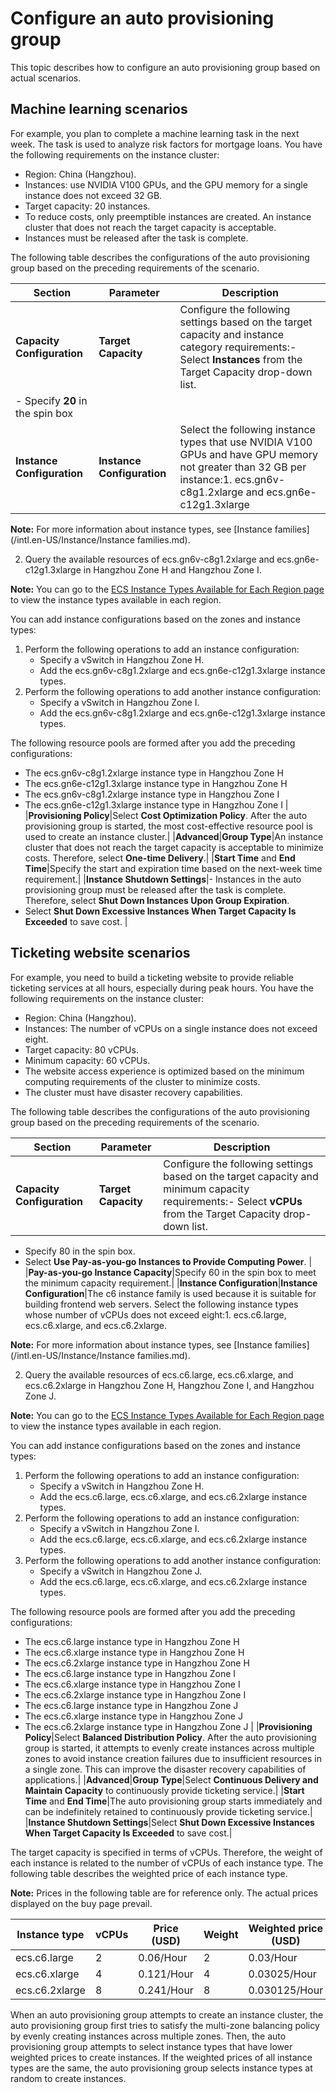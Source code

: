 # Configure an auto provisioning group

This topic describes how to configure an auto provisioning group based on actual scenarios.

## Machine learning scenarios

For example, you plan to complete a machine learning task in the next week. The task is used to analyze risk factors for mortgage loans. You have the following requirements on the instance cluster:

-   Region: China \(Hangzhou\).
-   Instances: use NVIDIA V100 GPUs, and the GPU memory for a single instance does not exceed 32 GB.
-   Target capacity: 20 instances.
-   To reduce costs, only preemptible instances are created. An instance cluster that does not reach the target capacity is acceptable.
-   Instances must be released after the task is complete.

The following table describes the configurations of the auto provisioning group based on the preceding requirements of the scenario.

|Section|Parameter|Description|
|-------|---------|-----------|
|**Capacity Configuration**|**Target Capacity**|Configure the following settings based on the target capacity and instance category requirements:-   Select **Instances** from the Target Capacity drop-down list.
-   Specify **20** in the spin box |
|**Instance Configuration**|**Instance Configuration**|Select the following instance types that use NVIDIA V100 GPUs and have GPU memory not greater than 32 GB per instance:1.  ecs.gn6v-c8g1.2xlarge and ecs.gn6e-c12g1.3xlarge

**Note:** For more information about instance types, see [Instance families](/intl.en-US/Instance/Instance families.md).

2.  Query the available resources of ecs.gn6v-c8g1.2xlarge and ecs.gn6e-c12g1.3xlarge in Hangzhou Zone H and Hangzhou Zone I.

**Note:** You can go to the [ECS Instance Types Available for Each Region page](https://ecs-buy.aliyun.com/instanceTypes/#/instanceTypeByRegion) to view the instance types available in each region.


You can add instance configurations based on the zones and instance types:

1.  Perform the following operations to add an instance configuration:
    -   Specify a vSwitch in Hangzhou Zone H.
    -   Add the ecs.gn6v-c8g1.2xlarge and ecs.gn6e-c12g1.3xlarge instance types.
2.  Perform the following operations to add another instance configuration:
    -   Specify a vSwitch in Hangzhou Zone I.
    -   Add the ecs.gn6v-c8g1.2xlarge and ecs.gn6e-c12g1.3xlarge instance types.

The following resource pools are formed after you add the preceding configurations:

-   The ecs.gn6v-c8g1.2xlarge instance type in Hangzhou Zone H
-   The ecs.gn6e-c12g1.3xlarge instance type in Hangzhou Zone H
-   The ecs.gn6v-c8g1.2xlarge instance type in Hangzhou Zone I
-   The ecs.gn6e-c12g1.3xlarge instance type in Hangzhou Zone I |
|**Provisioning Policy**|Select **Cost Optimization Policy**. After the auto provisioning group is started, the most cost-effective resource pool is used to create an instance cluster.|
|**Advanced**|**Group Type**|An instance cluster that does not reach the target capacity is acceptable to minimize costs. Therefore, select **One-time Delivery**.|
|**Start Time** and **End Time**|Specify the start and expiration time based on the next-week time requirement.|
|**Instance Shutdown Settings**|-   Instances in the auto provisioning group must be released after the task is complete. Therefore, select **Shut Down Instances Upon Group Expiration**.
-   Select **Shut Down Excessive Instances When Target Capacity Is Exceeded** to save cost. |

## Ticketing website scenarios

For example, you need to build a ticketing website to provide reliable ticketing services at all hours, especially during peak hours. You have the following requirements on the instance cluster:

-   Region: China \(Hangzhou\).
-   Instances: The number of vCPUs on a single instance does not exceed eight.
-   Target capacity: 80 vCPUs.
-   Minimum capacity: 60 vCPUs.
-   The website access experience is optimized based on the minimum computing requirements of the cluster to minimize costs.
-   The cluster must have disaster recovery capabilities.

The following table describes the configurations of the auto provisioning group based on the preceding requirements of the scenario.

|Section|Parameter|Description|
|-------|---------|-----------|
|**Capacity Configuration**|**Target Capacity**|Configure the following settings based on the target capacity and minimum capacity requirements:-   Select **vCPUs** from the Target Capacity drop-down list.
-   Specify 80 in the spin box.
-   Select **Use Pay-as-you-go Instances to Provide Computing Power**. |
|**Pay-as-you-go Instance Capacity**|Specify 60 in the spin box to meet the minimum capacity requirement.|
|**Instance Configuration**|**Instance Configuration**|The c6 instance family is used because it is suitable for building frontend web servers. Select the following instance types whose number of vCPUs does not exceed eight:1.  ecs.c6.large, ecs.c6.xlarge, and ecs.c6.2xlarge.

**Note:** For more information about instance types, see [Instance families](/intl.en-US/Instance/Instance families.md).

2.  Query the available resources of ecs.c6.large, ecs.c6.xlarge, and ecs.c6.2xlarge in Hangzhou Zone H, Hangzhou Zone I, and Hangzhou Zone J.

**Note:** You can go to the [ECS Instance Types Available for Each Region page](https://ecs-buy.aliyun.com/instanceTypes/#/instanceTypeByRegion) to view the instance types available in each region.


You can add instance configurations based on the zones and instance types:

1.  Perform the following operations to add an instance configuration:
    -   Specify a vSwitch in Hangzhou Zone H.
    -   Add the ecs.c6.large, ecs.c6.xlarge, and ecs.c6.2xlarge instance types.
2.  Perform the following operations to add an instance configuration:
    -   Specify a vSwitch in Hangzhou Zone I.
    -   Add the ecs.c6.large, ecs.c6.xlarge, and ecs.c6.2xlarge instance types.
3.  Perform the following operations to add another instance configuration:
    -   Specify a vSwitch in Hangzhou Zone J.
    -   Add the ecs.c6.large, ecs.c6.xlarge, and ecs.c6.2xlarge instance types.

The following resource pools are formed after you add the preceding configurations:

-   The ecs.c6.large instance type in Hangzhou Zone H
-   The ecs.c6.xlarge instance type in Hangzhou Zone H
-   The ecs.c6.2xlarge instance type in Hangzhou Zone H
-   The ecs.c6.large instance type in Hangzhou Zone I
-   The ecs.c6.xlarge instance type in Hangzhou Zone I
-   The ecs.c6.2xlarge instance type in Hangzhou Zone I
-   The ecs.c6.large instance type in Hangzhou Zone J
-   The ecs.c6.xlarge instance type in Hangzhou Zone J
-   The ecs.c6.2xlarge instance type in Hangzhou Zone J |
|**Provisioning Policy**|Select **Balanced Distribution Policy**. After the auto provisioning group is started, it attempts to evenly create instances across multiple zones to avoid instance creation failures due to insufficient resources in a single zone. This can improve the disaster recovery capabilities of applications.|
|**Advanced**|**Group Type**|Select **Continuous Delivery and Maintain Capacity** to continuously provide ticketing service.|
|**Start Time** and **End Time**|The auto provisioning group starts immediately and can be indefinitely retained to continuously provide ticketing service.|
|**Instance Shutdown Settings**|Select **Shut Down Excessive Instances When Target Capacity Is Exceeded** to save cost.|

The target capacity is specified in terms of vCPUs. Therefore, the weight of each instance is related to the number of vCPUs of each instance type. The following table describes the weighted price of each instance type.

**Note:** Prices in the following table are for reference only. The actual prices displayed on the buy page prevail.

|Instance type|vCPUs|Price \(USD\)|Weight|Weighted price \(USD\)|
|-------------|-----|-------------|------|----------------------|
|ecs.c6.large|2|0.06/Hour|2|0.03/Hour|
|ecs.c6.xlarge|4|0.121/Hour|4|0.03025/Hour|
|ecs.c6.2xlarge|8|0.241/Hour|8|0.030125/Hour|

When an auto provisioning group attempts to create an instance cluster, the auto provisioning group first tries to satisfy the multi-zone balancing policy by evenly creating instances across multiple zones. Then, the auto provisioning group attempts to select instance types that have lower weighted prices to create instances. If the weighted prices of all instance types are the same, the auto provisioning group selects instance types at random to create instances.

